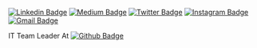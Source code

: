 
[![Linkedin Badge](https://img.shields.io/badge/-arifdogan95-blue?style=flat&logo=Linkedin&logoColor=white&link=https://www.linkedin.com/in/arifdogan95/)](https://www.linkedin.com/in/jlim/)
[![Medium Badge](https://img.shields.io/badge/-@arifdogan-000000?style=flat&labelColor=000000&logo=Medium&link=https://medium.com/@arifdogan)](https://medium.com/@_jessicalim)
[![Twitter Badge](https://img.shields.io/badge/-@arifcodes-1ca0f1?style=flat&labelColor=1ca0f1&logo=twitter&logoColor=white&link=https://twitter.com/_jesslim)](https://twitter.com/arifcodes)
[![Instagram Badge](https://img.shields.io/badge/-@arifdogan-purple?style=flat&logo=instagram&logoColor=white&link=https://instagram.com/jlim_slam/)](https://instagram.com/arifdogan)
[![Gmail Badge](https://img.shields.io/badge/-arifdogan-c14438?style=flat&logo=Gmail&logoColor=white&link=mailto:jessicalim813@gmail.com)](mailto:arif@arifdogan.me)

IT Team Leader At [![Github Badge](https://img.shields.io/badge/-@aidyco-black?style=flat&logo=github&logoColor=white&link=https://github.com/aidyco)](https://github.com/aidyco)
